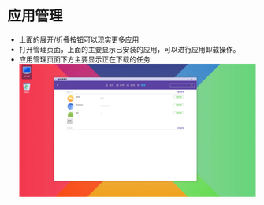 # 应用管理
- 上面的展开/折叠按钮可以现实更多应用
- 打开管理页面，上面的主要显示已安装的应用，可以进行应用卸载操作。
- 应用管理页面下方主要显示正在下载的任务
![](../pic/soft/manager.png)
